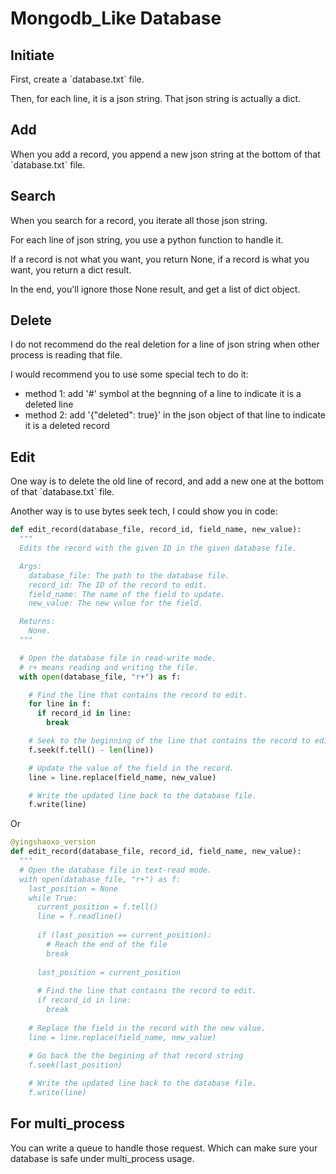# Mongodb\_Like Database

## Initiate

First, create a \`database.txt\` file.

Then, for each line, it is a json string. That json string is actually a dict.

## Add

When you add a record, you append a new json string at the bottom of that \`database.txt\` file.

## Search

When you search for a record, you iterate all those json string.

For each line of json string, you use a python function to handle it.

If a record is not what you want, you return None, if a record is what you want, you return a dict result.

In the end, you'll ignore those None result, and get a list of dict object.

## Delete

I do not recommend do the real deletion for a line of json string when other process is reading that file.

I would recommend you to use some special tech to do it:

* method 1: add '#' symbol at the begnning of a line to indicate it is a deleted line
* method 2: add '{"deleted": true}' in the json object of that line to indicate it is a deleted record

## Edit

One way is to delete the old line of record, and add a new one at the bottom of that \`database.txt\` file.

Another way is to use bytes seek tech, I could show you in code:

```python
def edit_record(database_file, record_id, field_name, new_value):
  """
  Edits the record with the given ID in the given database file.

  Args:
    database_file: The path to the database file.
    record_id: The ID of the record to edit.
    field_name: The name of the field to update.
    new_value: The new value for the field.

  Returns:
    None.
  """

  # Open the database file in read-write mode.
  # r+ means reading and writing the file.
  with open(database_file, "r+") as f:

    # Find the line that contains the record to edit.
    for line in f:
      if record_id in line:
        break

    # Seek to the beginning of the line that contains the record to edit.
    f.seek(f.tell() - len(line))

    # Update the value of the field in the record.
    line = line.replace(field_name, new_value)

    # Write the updated line back to the database file.
    f.write(line)
```

Or

```python
@yingshaoxo_version
def edit_record(database_file, record_id, field_name, new_value):
  """
  # Open the database file in text-read mode.
  with open(database_file, "r+") as f:
    last_position = None
    while True:
      current_position = f.tell()
      line = f.readline()
      
      if (last_position == current_position):
        # Reach the end of the file
        break
        
      last_position = current_position
          
      # Find the line that contains the record to edit.
      if record_id in line:
        break
        
    # Replace the field in the record with the new value.
    line = line.replace(field_name, new_value)
    
    # Go back the the begining of that record string
    f.seek(last_position)

    # Write the updated line back to the database file.
    f.write(line)
```

## For multi\_process&#x20;

You can write a queue to handle those request. Which can make sure your database is safe under multi\_process usage.
